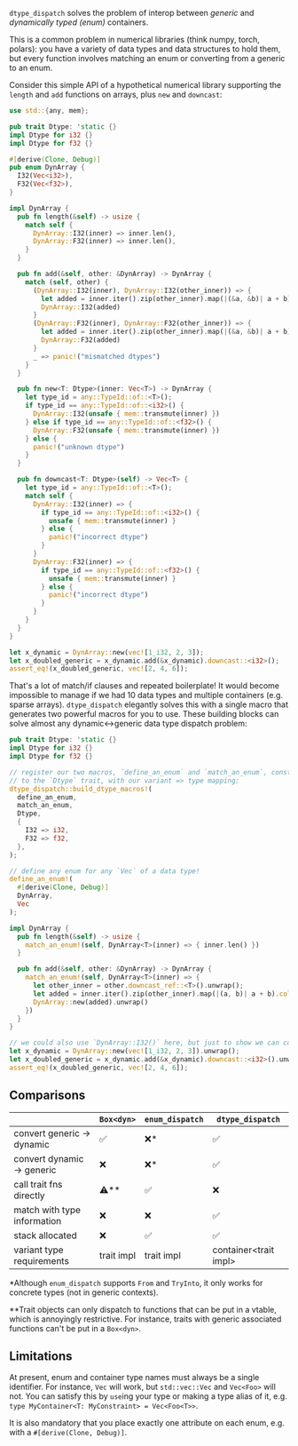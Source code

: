 `dtype_dispatch` solves the problem of interop between *generic* and
*dynamically typed (enum)* containers.

This is a common problem in numerical libraries (think numpy, torch, polars):
you have a variety of data types and data structures to hold them, but every
function involves matching an enum or converting from a generic to an enum.

Consider this simple API of a hypothetical numerical library supporting the
`length` and `add` functions on arrays, plus `new` and `downcast`:

```rust
use std::{any, mem};

pub trait Dtype: 'static {}
impl Dtype for i32 {}
impl Dtype for f32 {}

#[derive(Clone, Debug)]
pub enum DynArray {
  I32(Vec<i32>),
  F32(Vec<f32>),
}

impl DynArray {
  pub fn length(&self) -> usize {
    match self {
      DynArray::I32(inner) => inner.len(),
      DynArray::F32(inner) => inner.len(),
    }
  }

  pub fn add(&self, other: &DynArray) -> DynArray {
    match (self, other) {
      (DynArray::I32(inner), DynArray::I32(other_inner)) => {
        let added = inner.iter().zip(other_inner).map(|(&a, &b)| a + b).collect::<Vec<_>>();
        DynArray::I32(added)
      }
      (DynArray::F32(inner), DynArray::F32(other_inner)) => {
        let added = inner.iter().zip(other_inner).map(|(&a, &b)| a + b).collect::<Vec<_>>();
        DynArray::F32(added)
      }
      _ => panic!("mismatched dtypes")
    }
  }

  pub fn new<T: Dtype>(inner: Vec<T>) -> DynArray {
    let type_id = any::TypeId::of::<T>();
    if type_id == any::TypeId::of::<i32>() {
      DynArray::I32(unsafe { mem::transmute(inner) })
    } else if type_id == any::TypeId::of::<f32>() {
      DynArray::F32(unsafe { mem::transmute(inner) })
    } else {
      panic!("unknown dtype")
    }
  }

  pub fn downcast<T: Dtype>(self) -> Vec<T> {
    let type_id = any::TypeId::of::<T>();
    match self {
      DynArray::I32(inner) => {
        if type_id == any::TypeId::of::<i32>() {
          unsafe { mem::transmute(inner) }
        } else {
          panic!("incorrect dtype")
        }
      }
      DynArray::F32(inner) => {
        if type_id == any::TypeId::of::<f32>() {
          unsafe { mem::transmute(inner) }
        } else {
          panic!("incorrect dtype")
        }
      }
    }
  }
}

let x_dynamic = DynArray::new(vec![1_i32, 2, 3]);
let x_doubled_generic = x_dynamic.add(&x_dynamic).downcast::<i32>();
assert_eq!(x_doubled_generic, vec![2, 4, 6]);
```

That's a lot of match/if clauses and repeated boilerplate!
It would become impossible to manage if we had 10 data types and multiple
containers (e.g. sparse arrays).
`dtype_dispatch` elegantly solves this with a single macro that generates two
powerful macros for you to use.
These building blocks can solve almost any dynamic<->generic data type dispatch
problem:

```rust
pub trait Dtype: 'static {}
impl Dtype for i32 {}
impl Dtype for f32 {}

// register our two macros, `define_an_enum` and `match_an_enum`, constrained
// to the `Dtype` trait, with our variant => type mapping:
dtype_dispatch::build_dtype_macros!(
  define_an_enum,
  match_an_enum,
  Dtype,
  {
    I32 => i32,
    F32 => f32,
  },
);

// define any enum for any `Vec` of a data type!
define_an_enum!(
  #[derive(Clone, Debug)]
  DynArray,
  Vec
);

impl DynArray {
  pub fn length(&self) -> usize {
    match_an_enum!(self, DynArray<T>(inner) => { inner.len() })
  }

  pub fn add(&self, other: &DynArray) -> DynArray {
    match_an_enum!(self, DynArray<T>(inner) => {
      let other_inner = other.downcast_ref::<T>().unwrap();
      let added = inner.iter().zip(other_inner).map(|(a, b)| a + b).collect::<Vec<_>>();
      DynArray::new(added).unwrap()
    })
  }
}

// we could also use `DynArray::I32()` here, but just to show we can convert generics:
let x_dynamic = DynArray::new(vec![1_i32, 2, 3]).unwrap();
let x_doubled_generic = x_dynamic.add(&x_dynamic).downcast::<i32>().unwrap();
assert_eq!(x_doubled_generic, vec![2, 4, 6]);
```

## Comparisons

|                             | `Box<dyn>` | `enum_dispatch` | `dtype_dispatch`        |
|-----------------------------|------------|-----------------|-------------------------|
| convert generic -> dynamic  | ✅          | ❌*              | ✅                       |
| convert dynamic -> generic  | ❌          | ❌*              | ✅                       |
| call trait fns directly     | ⚠️**       | ✅               | ❌                       |
| match with type information | ❌️         | ❌               | ✅                       |
| stack allocated             | ❌️         | ✅               | ✅                       |
| variant type requirements   | trait impl | trait impl      | container\<trait impl\> |

*Although `enum_dispatch` supports `From` and `TryInto`, it only works for
concrete types (not in generic contexts).

**Trait objects can only dispatch to functions that can be put in a vtable,
which is annoyingly restrictive.
For instance, traits with generic associated functions can't be put in a
`Box<dyn>`.

## Limitations

At present, enum and container type names must always be a single identifier.
For instance, `Vec` will work, but `std::vec::Vec` and `Vec<Foo>` will not.
You can satisfy this by `use`ing your type or making a type alias of it,
e.g. `type MyContainer<T: MyConstraint> = Vec<Foo<T>>`.

It is also mandatory that you place exactly one attribute on each enum, e.g.
with a `#[derive(Clone, Debug)]`.
